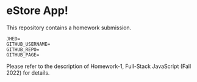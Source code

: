 # eStore App!

This repository contains a homework submission.

```
JHED=
GITHUB_USERNAME=
GITHUB_REPO=
GITHUB_PAGE=
```

Please refer to the description of Homework-1, Full-Stack JavaScript (Fall 2022) for details.